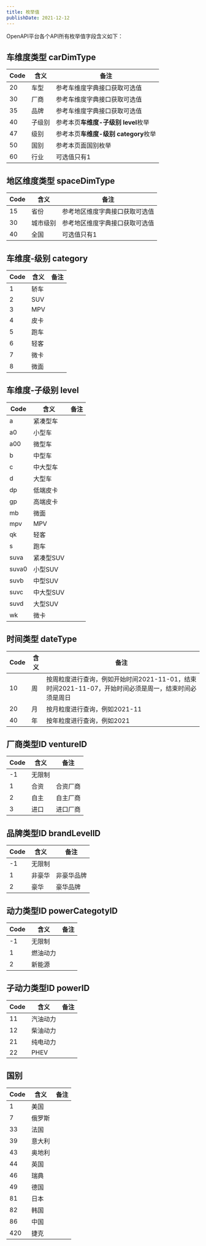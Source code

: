 ```yaml
---
title: 枚举值
publishDate: 2021-12-12
---
```


OpenAPI平台各个API所有枚举值字段含义如下：

## 车维度类型 carDimType
|  Code  |  含义 |  备注  |
| --- | --- | --- |
| 20 | 车型| 参考车维度字典接口获取可选值 |
| 30 | 厂商 |参考车维度字典接口获取可选值 |
| 35 | 品牌 | 参考车维度字典接口获取可选值 |
| 40 | 子级别 |  参考本页**车维度-子级别 level**枚举 |
| 47 | 级别 | 参考本页**车维度-级别 category**枚举 |
| 50 | 国别 | 参考本页面国别枚举 |
| 60 | 行业 | 可选值只有1 |

##  地区维度类型 spaceDimType
|  Code  |  含义 |  备注  |
| --- | --- | --- |
| 15 | 省份 |参考地区维度字典接口获取可选值 |
| 30 | 城市级别 |参考地区维度字典接口获取可选值 |
| 40 | 全国 | 可选值只有1 |

## 车维度-级别 category
|  Code  |  含义 |  备注  |
| --- | --- | --- |
| 1 | 轿车 | |
| 2 | SUV | |
| 3 | MPV | |
| 4 | 皮卡 | |
| 5 | 跑车 | |
| 6 | 轻客 | |
| 7 | 微卡 | |
| 8 | 微面 | |

## 车维度-子级别 level
|  Code  |  含义 |  备注  |
| --- | --- | --- |
|a|紧凑型车||
|a0|小型车||
|a00|微型车||
|b|中型车||
|c|中大型车||
|d|大型车||
|dp|低端皮卡||
|gp|高端皮卡||
|mb|微面||
|mpv|MPV||
|qk|轻客||
|s|跑车||
|suva|紧凑型SUV||
|suva0|小型SUV||
|suvb|中型SUV||
|suvc|中大型SUV||
|suvd|大型SUV||
|wk|微卡||

## 时间类型 dateType
|  Code  |  含义 |  备注  |
| --- | --- | --- |
| 10 | 周 | 按周粒度进行查询，例如开始时间2021-11-01，结束时间2021-11-07，开始时间必须是周一，结束时间必须是周日 |
| 20 | 月 | 按月粒度进行查询，例如2021-11 |
| 40 | 年 | 按年粒度进行查询，例如2021 |

## 厂商类型ID ventureID
|  Code  |  含义 |  备注  |
| --- | --- | --- |
|  -1  | 无限制  |  |
|  1  | 合资 |  合资厂商 |
|  2  | 自主 | 自主厂商 |
|  3  | 进口 | 进口厂商 |

## 品牌类型ID brandLevelID
|  Code  |  含义 |  备注  |
| --- | --- | --- |
|  -1  | 无限制  |  |
|  1  | 非豪华 | 非豪华品牌 |
|  2  | 豪华 | 豪华品牌 |

## 动力类型ID powerCategotyID
|  Code  |  含义 |  备注  |
| --- | --- | --- |
|  -1  | 无限制  |  |
|  1  | 燃油动力 |  |
|  2  | 新能源 |  |

## 子动力类型ID powerID
|  Code  |  含义 |  备注  |
| --- | --- | --- |
|  11  | 汽油动力  |  |
|  12  | 柴油动力 |  |
|  21  | 纯电动力 |  |
|  22  | PHEV |  |

## 国别
|  Code  |  含义 |  备注  |
| --- | --- | --- |
| 1| 美国 |  |
| 7| 俄罗斯 |  |
| 33| 法国 |  |
| 39| 意大利 |  |
| 43| 奥地利 |  |
| 44| 英国 |  |
| 46| 瑞典|  |
| 49| 德国 |  |
| 81| 日本 |  |
| 82| 韩国 |  |
| 86| 中国 |  |
| 420| 捷克|  |

